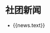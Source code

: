 # 社团新闻

<div v-for="news in theme.sidebar['/news/'].items" key="column.text">
  <ul>
    <li>
      <el-link @click="router.go('/news/'+news.link)" :disabled="news.link=='/'" style="font-size: 1rem">
        {{news.text}}
      </el-link>
      <Badge type="danger" text="NEW" v-if="news == theme.sidebar['/news/'].items[0]"/>
    </li>
  </ul>
</div>

<script setup>

import {useData, useRouter} from 'vitepress'; 
import {ElLink} from 'element-plus';
const {theme} = useData();
const router = useRouter();
</script>